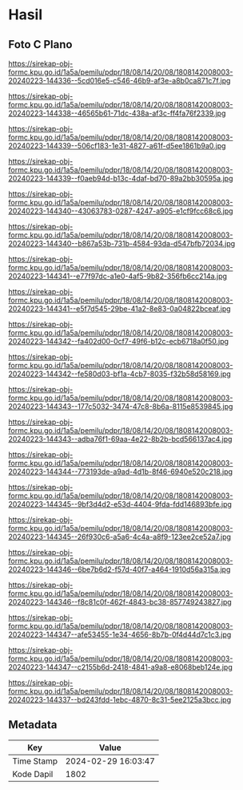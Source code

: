 # Hasil

## Foto C Plano

https://sirekap-obj-formc.kpu.go.id/1a5a/pemilu/pdpr/18/08/14/20/08/1808142008003-20240223-144336--5cd016e5-c546-46b9-af3e-a8b0ca871c7f.jpg

https://sirekap-obj-formc.kpu.go.id/1a5a/pemilu/pdpr/18/08/14/20/08/1808142008003-20240223-144338--46565b61-71dc-438a-af3c-ff4fa76f2339.jpg

https://sirekap-obj-formc.kpu.go.id/1a5a/pemilu/pdpr/18/08/14/20/08/1808142008003-20240223-144339--506cf183-1e31-4827-a61f-d5ee1861b9a0.jpg

https://sirekap-obj-formc.kpu.go.id/1a5a/pemilu/pdpr/18/08/14/20/08/1808142008003-20240223-144339--f0aeb94d-b13c-4daf-bd70-89a2bb30595a.jpg

https://sirekap-obj-formc.kpu.go.id/1a5a/pemilu/pdpr/18/08/14/20/08/1808142008003-20240223-144340--43063783-0287-4247-a905-e1cf9fcc68c6.jpg

https://sirekap-obj-formc.kpu.go.id/1a5a/pemilu/pdpr/18/08/14/20/08/1808142008003-20240223-144340--b867a53b-731b-4584-93da-d547bfb72034.jpg

https://sirekap-obj-formc.kpu.go.id/1a5a/pemilu/pdpr/18/08/14/20/08/1808142008003-20240223-144341--e77f97dc-a1e0-4af5-9b82-356fb6cc214a.jpg

https://sirekap-obj-formc.kpu.go.id/1a5a/pemilu/pdpr/18/08/14/20/08/1808142008003-20240223-144341--e5f7d545-29be-41a2-8e83-0a04822bceaf.jpg

https://sirekap-obj-formc.kpu.go.id/1a5a/pemilu/pdpr/18/08/14/20/08/1808142008003-20240223-144342--fa402d00-0cf7-49f6-b12c-ecb6718a0f50.jpg

https://sirekap-obj-formc.kpu.go.id/1a5a/pemilu/pdpr/18/08/14/20/08/1808142008003-20240223-144342--fe580d03-bf1a-4cb7-8035-f32b58d58169.jpg

https://sirekap-obj-formc.kpu.go.id/1a5a/pemilu/pdpr/18/08/14/20/08/1808142008003-20240223-144343--177c5032-3474-47c8-8b6a-8115e8539845.jpg

https://sirekap-obj-formc.kpu.go.id/1a5a/pemilu/pdpr/18/08/14/20/08/1808142008003-20240223-144343--adba76f1-69aa-4e22-8b2b-bcd566137ac4.jpg

https://sirekap-obj-formc.kpu.go.id/1a5a/pemilu/pdpr/18/08/14/20/08/1808142008003-20240223-144344--773193de-a9ad-4d1b-8f46-6940e520c218.jpg

https://sirekap-obj-formc.kpu.go.id/1a5a/pemilu/pdpr/18/08/14/20/08/1808142008003-20240223-144345--9bf3d4d2-e53d-4404-9fda-fdd146893bfe.jpg

https://sirekap-obj-formc.kpu.go.id/1a5a/pemilu/pdpr/18/08/14/20/08/1808142008003-20240223-144345--26f930c6-a5a6-4c4a-a8f9-123ee2ce52a7.jpg

https://sirekap-obj-formc.kpu.go.id/1a5a/pemilu/pdpr/18/08/14/20/08/1808142008003-20240223-144346--6be7b6d2-f57d-40f7-a464-1910d56a315a.jpg

https://sirekap-obj-formc.kpu.go.id/1a5a/pemilu/pdpr/18/08/14/20/08/1808142008003-20240223-144346--f8c81c0f-462f-4843-bc38-857749243827.jpg

https://sirekap-obj-formc.kpu.go.id/1a5a/pemilu/pdpr/18/08/14/20/08/1808142008003-20240223-144347--afe53455-1e34-4656-8b7b-0f4d44d7c1c3.jpg

https://sirekap-obj-formc.kpu.go.id/1a5a/pemilu/pdpr/18/08/14/20/08/1808142008003-20240223-144347--c2155b6d-2418-4841-a9a8-e8068beb124e.jpg

https://sirekap-obj-formc.kpu.go.id/1a5a/pemilu/pdpr/18/08/14/20/08/1808142008003-20240223-144337--bd243fdd-1ebc-4870-8c31-5ee2125a3bcc.jpg


## Metadata

| Key        | Value               |
| ---------- | ------------------- |
| Time Stamp | 2024-02-29 16:03:47 |
| Kode Dapil | 1802                |



